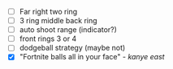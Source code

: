 - [ ] Far right two ring
- [ ] 3 ring middle back ring
- [ ] auto shoot range (indicator?)
- [ ] front rings 3 or 4
- [ ] dodgeball strategy (maybe not)
- [X] "Fortnite balls all in your face" -  <cite> kanye east